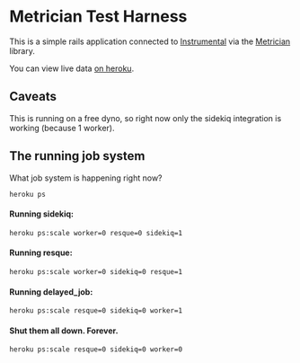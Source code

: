 # Metrician Test Harness

This is a simple rails application connected to [Instrumental](https://instrumentalapp.com) via the [Metrician](https://github.com/Instrumental/metrician-ruby) library.

You can view live data [on heroku](https://metrician-test-harness.herokuapp.com/).

## Caveats

This is running on a free dyno, so right now only the sidekiq integration is working (because 1 worker).


## The running job system

What job system is happening right now?

```
heroku ps
```

#### Running sidekiq:

```
heroku ps:scale worker=0 resque=0 sidekiq=1
```

#### Running resque:

```
heroku ps:scale worker=0 sidekiq=0 resque=1
```

#### Running delayed_job:

```
heroku ps:scale resque=0 sidekiq=0 worker=1
```

#### Shut them all down. Forever.

```
heroku ps:scale resque=0 sidekiq=0 worker=0
```
